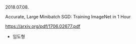 2018.07.08.

Accurate, Large Minibatch SGD: Training ImageNet in 1 Hour

https://arxiv.org/pdf/1706.02677.pdf

  - 임도형



